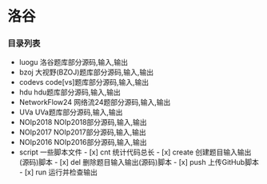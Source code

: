 # 洛谷

### 目录列表
- luogu
	洛谷题库部分源码,输入,输出
- bzoj
	大视野(BZOJ)题库部分源码,输入,输出
- codevs
	code[vs]题库部分源码,输入,输出
- hdu
	hdu题库部分源码,输入,输出
- NetworkFlow24
	网络流24题部分源码,输入,输出
- UVa
	UVa题库部分源码,输入,输出
- NOIp2018
	NOIp2018部分源码,输入,输出
- NOIp2017
	NOIp2017部分源码,输入,输出
- NOIp2016
	NOIp2016部分源码,输入,输出
- script
	一些脚本文件
		- [x] cnt 统计代码总长
		- [x] create 创建题目输入输出(源码)脚本
		- [x] del 删除题目输入输出(源码)脚本
		- [x] push 上传GitHub脚本
		- [x] run 运行并检查输出
